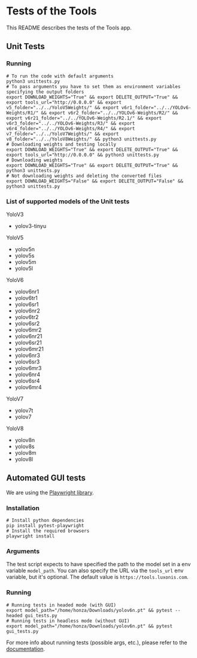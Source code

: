 # Tests of the Tools

This README describes the tests of the Tools app.

## Unit Tests

### Running

```
# To run the code with default arguments
python3 unittests.py
# To pass arguments you have to set them as environment variables specifying the output folders
export DOWNLOAD_WEIGHTS="True" && export DELETE_OUTPUT="True" && export tools_url="http://0.0.0.0" && export v5_folder="../../YoloV5Weights/" && export v6r1_folder="../../YOLOv6-Weights/R1/" && export v6r2_folder="../../YOLOv6-Weights/R2/" && export v6r21_folder="../../YOLOv6-Weights/R2.1/" && export v6r3_folder="../../YOLOv6-Weights/R3/" && export v6r4_folder="../../YOLOv6-Weights/R4/" && export v7_folder="../../YoloV7Weights/" && export v8_folder="../../YoloV8Weights/" && python3 unittests.py
# Downloading weights and testing locally
export DOWNLOAD_WEIGHTS="True" && export DELETE_OUTPUT="True" && export tools_url="http://0.0.0.0" && python3 unittests.py
# Downloading weights
export DOWNLOAD_WEIGHTS="True" && export DELETE_OUTPUT="True" && python3 unittests.py
# Not downloading weights and deleting the converted files
export DOWNLOAD_WEIGHTS="False" && export DELETE_OUTPUT="False" && python3 unittests.py
```

### List of supported models of the Unit tests

YoloV3

* yolov3-tinyu

YoloV5

* yolov5n
* yolov5s
* yolov5m
* yolov5l

YoloV6

* yolov6nr1
* yolov6tr1
* yolov6sr1
* yolov6nr2
* yolov6tr2
* yolov6sr2
* yolov6mr2
* yolov6nr21
* yolov6sr21
* yolov6mr21
* yolov6nr3
* yolov6sr3
* yolov6mr3
* yolov6nr4
* yolov6sr4
* yolov6mr4

YoloV7

* yolov7t
* yolov7

YoloV8

* yolov8n
* yolov8s
* yolov8m
* yolov8l

## Automated GUI tests

We are using the [Playwright library](https://playwright.dev/python/).

### Installation
```
# Install python dependencies
pip install pytest-playwright
# Install the required browsers
playwright install
```

### Arguments
The test script expects to have specified the path to the model set in a env variable `model_path`. You can also specify the URL via the `tools_url` env variable, but it's optional. The default value is `https://tools.luxonis.com`.

### Running
```
# Running tests in headed mode (with GUI)
export model_path="/home/honza/Downloads/yolov6n.pt" && pytest --headed gui_tests.py
# Running tests in headless mode (without GUI)
export model_path="/home/honza/Downloads/yolov6n.pt" && pytest gui_tests.py
```
For more info about running tests (possible args, etc.), please refer to the [documentation](https://playwright.dev/python/docs/running-tests).